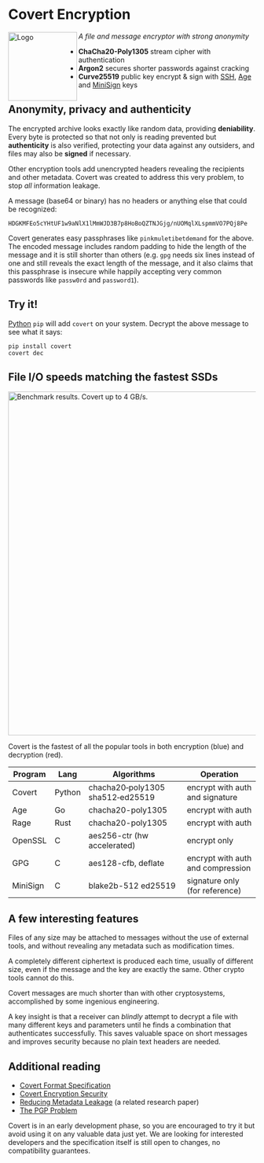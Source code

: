 # Covert Encryption

<img src="https://github.com/covert-encryption/covert/blob/main/docs/logo.webp?raw=true" width="140" alt="Logo" align="left">

*A file and message encryptor with strong anonymity*

* **ChaCha20-Poly1305** stream cipher with authentication
* **Argon2** secures shorter passwords against cracking
* **Curve25519** public key encrypt & sign with [SSH](https://medium.com/risan/upgrade-your-ssh-key-to-ed25519-c6e8d60d3c54), [Age](https://age-encryption.org/) and [MiniSign](https://jedisct1.github.io/minisign/) keys

## Anonymity, privacy and authenticity

The encrypted archive looks exactly like random data, providing **deniability**. Every byte is protected so that not only is reading prevented but **authenticity** is also verified, protecting your data against any outsiders, and files may also be **signed** if necessary.

Other encryption tools add unencrypted headers revealing the recipients and other metadata. Covert was created to address this very problem, to stop *all* information leakage.

A message (base64 or binary) has no headers or anything else that could be recognized:
```
HDGKMFEo5cYHtUF1w9aNlX1lMmWJD3B7p8HoBoQZTNJGjg/nUOMqlXLspmmVO7PQj8Pe
```

Covert generates easy passphrases like `pinkmuletibetdemand` for the above. The encoded message includes random padding to hide the length of the message and it is still shorter than others (e.g. `gpg` needs six lines instead of one and still reveals the exact length of the message, and it also claims that this passphrase is insecure while happily accepting very common passwords like `passw0rd` and `password1`).

## Try it!

[Python](https://www.python.org/downloads/) `pip` will add `covert` on your system. Decrypt the above message to see what it says:

```
pip install covert
covert dec
```

## File I/O speeds matching the fastest SSDs

<img src="https://github.com/covert-encryption/covert/blob/main/docs/benchmark.webp?raw=true" width="700" alt="Benchmark results. Covert up to 4 GB/s.">

Covert is the fastest of all the popular tools in both encryption (blue) and decryption (red).

Program|Lang|Algorithms|Operation
|---|---|---|---|
Covert | Python | chacha20‑poly1305 sha512‑ed25519 | encrypt with auth and signature
Age | Go | chacha20-poly1305 | encrypt with auth
Rage | Rust | chacha20-poly1305 | encrypt with auth
OpenSSL | C | aes256-ctr (hw accelerated) | encrypt only
GPG | C | aes128-cfb, deflate | encrypt with auth and compression
MiniSign | C | blake2b-512 ed25519 | signature only (for reference)

## A few interesting features

Files of any size may be attached to messages without the use of external tools, and without revealing any metadata such as modification times.

A completely different ciphertext is produced each time, usually of different size, even if the message and the key are exactly the same. Other crypto tools cannot do this.

Covert messages are much shorter than with other cryptosystems, accomplished by some ingenious engineering.

A key insight is that a receiver can *blindly* attempt to decrypt a file with many different keys and parameters until he finds a combination that authenticates successfully. This saves valuable space on short messages and improves security because no plain text headers are needed.

## Additional reading

* [Covert Format Specification](https://github.com/covert-encryption/covert/blob/main/docs/Specification.md)
* [Covert Encryption Security](https://github.com/covert-encryption/covert/blob/main/docs/Security.md)
* [Reducing Metadata Leakage](https://petsymposium.org/2019/files/papers/issue4/popets-2019-0056.pdf) (a related research paper)
* [The PGP Problem](https://latacora.micro.blog/2019/07/16/the-pgp-problem.html)

Covert is in an early development phase, so you are encouraged to try it but avoid using it on any valuable data just yet. We are looking for interested developers and the specification itself is still open to changes, no compatibility guarantees.
